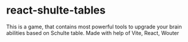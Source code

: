 # react-shulte-tables
This is a game, that contains most powerful tools to upgrade your brain abilities based on Schulte table. Made with help of Vite, React, Wouter
